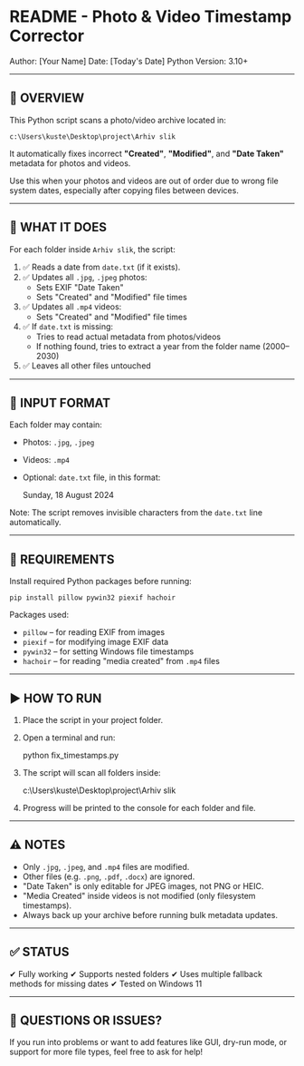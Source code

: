 README - Photo & Video Timestamp Corrector
==========================================

Author: [Your Name]
Date: [Today's Date]
Python Version: 3.10+

------------------------------------------
📌 OVERVIEW
------------------------------------------

This Python script scans a photo/video archive located in:

    c:\Users\kuste\Desktop\project\Arhiv slik

It automatically fixes incorrect **"Created"**, **"Modified"**, and **"Date Taken"** metadata for photos and videos.

Use this when your photos and videos are out of order due to wrong file system dates, especially after copying files between devices.

------------------------------------------
🎯 WHAT IT DOES
------------------------------------------

For each folder inside `Arhiv slik`, the script:

1. ✅ Reads a date from `date.txt` (if it exists).
2. ✅ Updates all `.jpg`, `.jpeg` photos:
     - Sets EXIF "Date Taken"
     - Sets "Created" and "Modified" file times
3. ✅ Updates all `.mp4` videos:
     - Sets "Created" and "Modified" file times
4. ✅ If `date.txt` is missing:
     - Tries to read actual metadata from photos/videos
     - If nothing found, tries to extract a year from the folder name (2000–2030)
5. ✅ Leaves all other files untouched

------------------------------------------
📁 INPUT FORMAT
------------------------------------------

Each folder may contain:

- Photos: `.jpg`, `.jpeg`
- Videos: `.mp4`
- Optional: `date.txt` file, in this format:

    Sunday, ‎18 ‎August ‎2024

Note: The script removes invisible characters from the `date.txt` line automatically.

------------------------------------------
🔧 REQUIREMENTS
------------------------------------------

Install required Python packages before running:

    pip install pillow pywin32 piexif hachoir

Packages used:
- `pillow` – for reading EXIF from images
- `piexif` – for modifying image EXIF data
- `pywin32` – for setting Windows file timestamps
- `hachoir` – for reading "media created" from `.mp4` files

------------------------------------------
▶️ HOW TO RUN
------------------------------------------

1. Place the script in your project folder.

2. Open a terminal and run:

    python fix_timestamps.py

3. The script will scan all folders inside:

    c:\Users\kuste\Desktop\project\Arhiv slik

4. Progress will be printed to the console for each folder and file.

------------------------------------------
⚠️ NOTES
------------------------------------------

- Only `.jpg`, `.jpeg`, and `.mp4` files are modified.
- Other files (e.g. `.png`, `.pdf`, `.docx`) are ignored.
- "Date Taken" is only editable for JPEG images, not PNG or HEIC.
- "Media Created" inside videos is not modified (only filesystem timestamps).
- Always back up your archive before running bulk metadata updates.

------------------------------------------
✅ STATUS
------------------------------------------

✔ Fully working
✔ Supports nested folders
✔ Uses multiple fallback methods for missing dates
✔ Tested on Windows 11

------------------------------------------
📩 QUESTIONS OR ISSUES?
------------------------------------------

If you run into problems or want to add features like GUI, dry-run mode, or support for more file types, feel free to ask for help!

